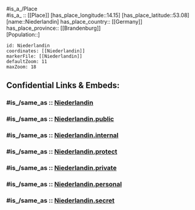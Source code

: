 ﻿---
confidential: public
isDeleted: false
location:
- 53.08
- 14.15
mapmarker: city
mapzoom:
- 7
- 12
SpocWebEntityId: 32908
tags:
- geo/City
type: City
---

#is_a_/Place  
#is_a_ :: [[Place]] 
[has_place_longitude::14.15] 
[has_place_latitude::53.08] 
[name::Niederlandin] 
has_place_country:: [[Germany]]  
has_place_province:: [[Brandenburg]]  
[Population::] 



```leaflet
id: Niederlandin
coordinates: [[Niederlandin]] 
markerFile: [[Niederlandin]] 
defaultZoom: 11 
maxZoom: 18
```


## Confidential Links & Embeds: 

### #is_/same_as :: [Niederlandin](/_Standards/Earth/Continent/Europe/Europe~Central/Germany/Germany~East/Brandenburg/counties~Brandenburg/Uckermark/cities~Uckermark/Schwedt,Oder/Niederlandin.md) 

### #is_/same_as :: [Niederlandin.public](/_public/Earth/Continent/Europe/Europe~Central/Germany/Germany~East/Brandenburg/counties~Brandenburg/Uckermark/cities~Uckermark/Schwedt,Oder/Niederlandin.public.md) 

### #is_/same_as :: [Niederlandin.internal](/_internal/Earth/Continent/Europe/Europe~Central/Germany/Germany~East/Brandenburg/counties~Brandenburg/Uckermark/cities~Uckermark/Schwedt,Oder/Niederlandin.internal.md) 

### #is_/same_as :: [Niederlandin.protect](/_protect/Earth/Continent/Europe/Europe~Central/Germany/Germany~East/Brandenburg/counties~Brandenburg/Uckermark/cities~Uckermark/Schwedt,Oder/Niederlandin.protect.md) 

### #is_/same_as :: [Niederlandin.private](/_private/Earth/Continent/Europe/Europe~Central/Germany/Germany~East/Brandenburg/counties~Brandenburg/Uckermark/cities~Uckermark/Schwedt,Oder/Niederlandin.private.md) 

### #is_/same_as :: [Niederlandin.personal](/_personal/Earth/Continent/Europe/Europe~Central/Germany/Germany~East/Brandenburg/counties~Brandenburg/Uckermark/cities~Uckermark/Schwedt,Oder/Niederlandin.personal.md) 

### #is_/same_as :: [Niederlandin.secret](/_secret/Earth/Continent/Europe/Europe~Central/Germany/Germany~East/Brandenburg/counties~Brandenburg/Uckermark/cities~Uckermark/Schwedt,Oder/Niederlandin.secret.md)

